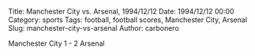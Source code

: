 Title: Manchester City vs. Arsenal, 1994/12/12
Date: 1994/12/12 00:00
Category: sports
Tags: football, football scores, Manchester City, Arsenal
Slug: manchester-city-vs-arsenal
Author: carbonero


Manchester City 1 - 2 Arsenal
